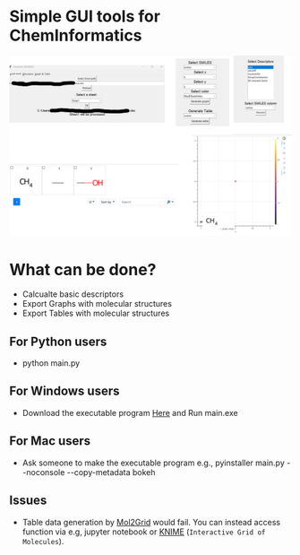 # Simple GUI tools for ChemInformatics
![imgs/top/png](imgs/top.png)

# What can be done?
- Calcualte basic descriptors
- Export Graphs with molecular structures
- Export Tables with molecular structures
## For Python users
- python main.py
## For Windows users
- Download the executable program [Here](https://drive.google.com/file/d/1iKoY_t_6QKmBVV1EZpKksQIwBkv4zoDB/view?usp=sharing) and Run main.exe
## For Mac users
- Ask someone to make the executable program
    e.g.,
    pyinstaller main.py --noconsole --copy-metadata bokeh

## Issues
- Table data generation by [Mol2Grid](https://mols2grid.readthedocs.io/en/latest/contents.html#usage) would fail. You can instead access function via e.g, jupyter notebook or [KNIME](https://www.knime.com/) (`Interactive Grid of Molecules`).